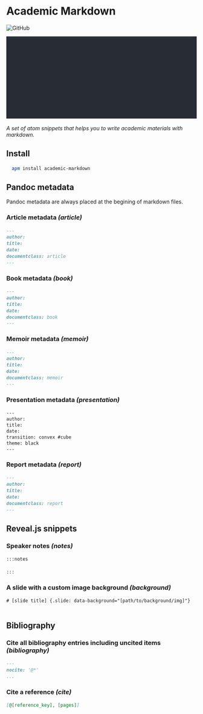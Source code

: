 # Academic Markdown

![GitHub](https://img.shields.io/github/license/mashape/apistatus.svg)

![Snippets in action](./academic-md.gif)

_A set of atom snippets that helps you to write academic materials with markdown._

## Install

```sh
  apm install academic-markdown
```

## Pandoc metadata

Pandoc metadata are always placed at the begining of markdown files.

### Article metadata _(article)_

```md
---
author:
title:
date:
documentclass: article
---


```

### Book metadata _(book)_

```md
---
author:
title:
date:
documentclass: book
---


```
### Memoir metadata _(memoir)_

```md
---
author:
title:
date:
documentclass: memoir
---


```

### Presentation metadata _(presentation)_

```
---
author:
title:
date:
transition: convex #cube
theme: black
---

```

### Report metadata _(report)_

```md
---
author:
title:
date:
documentclass: report
---


```

## Reveal.js snippets

### Speaker notes _(notes)_

```md
:::notes

:::

```

### A slide with a custom image background _(background)_

```
# [slide title] {.slide: data-background="[path/to/background/img]"}


```

## Bibliography

### Cite all bibliography entries including uncited items _(bibliography)_

```md
---
nocite: '@*'
...

```

### Cite a reference _(cite)_

```md
[@[reference_key], [pages]]
```

